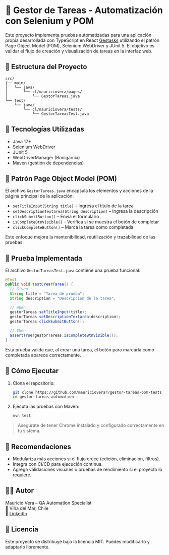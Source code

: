 # 🧪 Gestor de Tareas - Automatización con Selenium y POM

Este proyecto implementa pruebas automatizadas para una aplicación propia desarrollada con TypeScript en React [Gestasks](https://gestasks.vercel.app/) utilizando el patrón Page Object Model (POM), Selenium WebDriver y JUnit 5. El objetivo es validar el flujo de creación y visualización de tareas en la interfaz web.


## 📁 Estructura del Proyecto

```
src/
├── main/
│   └── java/
│       └── cl/mauriciovera/pages/
│           └── GestorTareas.java
└── test/
    └── java/
        └── cl/mauriciovera/tests/
            └── GestorTareasTest.java
```


## 🧩 Tecnologías Utilizadas

- Java 17+
- Selenium WebDriver
- JUnit 5
- WebDriverManager (Bonigarcia)
- Maven (gestión de dependencias)


## 🧱 Patrón Page Object Model (POM)

El archivo `GestorTareas.java` encapsula los elementos y acciones de la página principal de la aplicación:

- `setTitleInput(String title)` – Ingresa el título de la tarea
- `setDescriptionTextarea(String description)` – Ingresa la descripción
- `clickSubmitButton()` – Envía el formulario
- `isCompleteBtnVisible()` – Verifica si se muestra el botón de completar
- `clickCompleteButton()` – Marca la tarea como completada

Este enfoque mejora la mantenibilidad, reutilización y trazabilidad de las pruebas.


## 🧪 Prueba Implementada

El archivo `GestorTareasTest.java` contiene una prueba funcional:

```java
@Test
public void testCrearTarea() {
  // Given
  String title = "Tarea de prueba";
  String description = "Descripcion de la tarea";

  // When
  gestorTareas.setTitleInput(title);
  gestorTareas.setDescriptionTextarea(description);
  gestorTareas.clickSubmitButton();

  // Then
  assertTrue(gestorTareas.isCompleteBtnVisible());
}
```

Esta prueba valida que, al crear una tarea, el botón para marcarla como completada aparece correctamente.


## 🚀 Cómo Ejecutar

1. Clona el repositorio:
   ```bash
   git clone https://github.com/mauricioverar/gestor-tareas-pom-tests
   cd gestor-tareas-automation
   ```

2. Ejecuta las pruebas con Maven:
   ```bash
   mvn test
   ```

> Asegúrate de tener Chrome instalado y configurado correctamente en tu sistema.


## 📌 Recomendaciones

- Modulariza más acciones si el flujo crece (edición, eliminación, filtros).
- Integra con CI/CD para ejecución continua.
- Agrega validaciones visuales o pruebas de rendimiento si el proyecto lo requiere.


## 👨‍💻 Autor

Mauricio Vera – QA Automation Specialist  
📍 Viña del Mar, Chile  
🔗 [LinkedIn](https://www.linkedin.com/in/mauricio-vera-rodriguez)


## 📄 Licencia

Este proyecto se distribuye bajo la licencia MIT. Puedes modificarlo y adaptarlo libremente.
